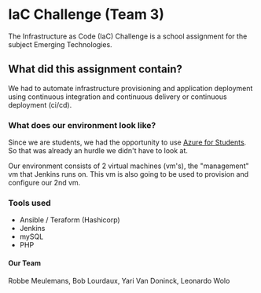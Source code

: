 # IaC Challenge (Team 3)
The Infrastructure as Code (IaC) Challenge is a school assignment for the subject Emerging Technologies.

## What did this assignment contain?
We had to automate infrastructure provisioning and application deployment using continuous integration and continuous delivery or continuous deployment (ci/cd).

### What does our environment look like?
Since we are students, we had the opportunity to use [Azure for Students](https://azure.microsoft.com/en-us/free/students/). So that was already an hurdle we didn't have to look at.  

Our environment consists of 2 virtual machines (vm's), the "management" vm that Jenkins runs on. This vm is also going to be used to provision and configure our 2nd vm.

### Tools used
* Ansible / Teraform (Hashicorp)
* Jenkins
* mySQL
* PHP

#### Our Team
Robbe Meulemans, Bob Lourdaux, Yari Van Doninck, Leonardo Wolo
